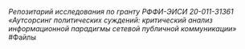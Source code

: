 *Репозитарий исследования по гранту РФФИ-ЭИСИ 20-011-31361	«Аутсорсинг политических суждений: критический анализ информационной парадигмы сетевой публичной коммуникации»*
#Файлы

